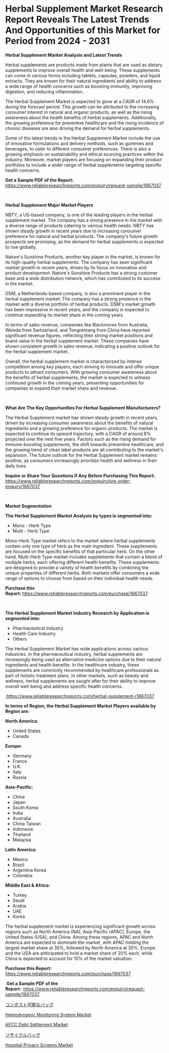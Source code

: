 <p><h1>Herbal Supplement Market Research Report Reveals The Latest Trends And Opportunities of this Market for Period from 2024 - 2031</h1></p><p><strong>Herbal Supplement Market Analysis and Latest Trends</strong></p>
<p><p>Herbal supplements are products made from plants that are used as dietary supplements to improve overall health and well-being. These supplements can come in various forms including tablets, capsules, powders, and liquid extracts. They are known for their natural ingredients and ability to address a wide range of health concerns such as boosting immunity, improving digestion, and reducing inflammation.</p><p>The Herbal Supplement Market is expected to grow at a CAGR of 14.6% during the forecast period. This growth can be attributed to the increasing consumer interest in natural and organic products, as well as the rising awareness about the health benefits of herbal supplements. Additionally, the growing preference for preventive healthcare and the rising incidence of chronic diseases are also driving the demand for herbal supplements.</p><p>Some of the latest trends in the Herbal Supplement Market include the use of innovative formulations and delivery methods, such as gummies and beverages, to cater to different consumer preferences. There is also a growing emphasis on sustainability and ethical sourcing practices within the industry. Moreover, market players are focusing on expanding their product portfolios to include a wider range of herbal supplements targeting specific health concerns.</p></p>
<p><strong>Get a Sample PDF of the Report:&nbsp;</strong> <a href="https://www.reliableresearchreports.com/enquiry/request-sample/1667037">https://www.reliableresearchreports.com/enquiry/request-sample/1667037</a></p>
<p>&nbsp;</p>
<p><strong>Herbal Supplement Major Market Players</strong></p>
<p><p>NBTY, a US-based company, is one of the leading players in the herbal supplement market. The company has a strong presence in the market with a diverse range of products catering to various health needs. NBTY has shown steady growth in recent years due to increasing consumer preference for natural and herbal products. The company's future growth prospects are promising, as the demand for herbal supplements is expected to rise globally.</p><p>Nature's Sunshine Products, another key player in the market, is known for its high-quality herbal supplements. The company has seen significant market growth in recent years, driven by its focus on innovation and product development. Nature's Sunshine Products has a strong customer base and a wide distribution network, which has contributed to its success in the market.</p><p>DSM, a Netherlands-based company, is also a prominent player in the herbal supplement market. The company has a strong presence in the market with a diverse portfolio of herbal products. DSM's market growth has been impressive in recent years, and the company is expected to continue expanding its market share in the coming years.</p><p>In terms of sales revenue, companies like Blackmores from Australia, Weleda from Switzerland, and Tongrentang from China have reported significant revenue figures, reflecting their strong market positions and brand value in the herbal supplement market. These companies have shown consistent growth in sales revenue, indicating a positive outlook for the herbal supplement market.</p><p>Overall, the herbal supplement market is characterized by intense competition among key players, each striving to innovate and offer unique products to attract consumers. With growing consumer awareness about the benefits of herbal supplements, the market is expected to witness continued growth in the coming years, presenting opportunities for companies to expand their market share and revenue.</p></p>
<p>&nbsp;</p>
<p><strong>What Are The Key Opportunities For Herbal Supplement Manufacturers?</strong></p>
<p><p>The Herbal Supplement market has shown steady growth in recent years, driven by increasing consumer awareness about the benefits of natural ingredients and a growing preference for organic products. The market is expected to continue its upward trajectory, with a CAGR of around 6% projected over the next five years. Factors such as the rising demand for immune-boosting supplements, the shift towards preventive healthcare, and the growing trend of clean label products are all contributing to the market's expansion. The future outlook for the Herbal Supplement market remains positive, as consumers increasingly prioritize health and wellness in their daily lives.</p></p>
<p><strong>Inquire or Share Your Questions If Any Before Purchasing This Report:</strong> <a href="https://www.reliableresearchreports.com/enquiry/pre-order-enquiry/1667037">https://www.reliableresearchreports.com/enquiry/pre-order-enquiry/1667037</a></p>
<p>&nbsp;</p>
<p><strong>Market Segmentation</strong></p>
<p><strong>The Herbal Supplement Market Analysis by types is segmented into:</strong></p>
<p><ul><li>Mono - Herb Type</li><li>Multi - Herb Type</li></ul></p>
<p><p>Mono-Herb Type market refers to the market where herbal supplements contain only one type of herb as the main ingredient. These supplements are focused on the specific benefits of that particular herb. On the other hand, Multi-Herb Type market includes supplements that contain a blend of multiple herbs, each offering different health benefits. These supplements are designed to provide a variety of health benefits by combining the unique properties of different herbs. Both markets offer consumers a wide range of options to choose from based on their individual health needs.</p></p>
<p><strong>Purchase this Report:&nbsp;</strong><a href="https://www.reliableresearchreports.com/purchase/1667037">https://www.reliableresearchreports.com/purchase/1667037</a></p>
<p>&nbsp;</p>
<p><strong>The Herbal Supplement Market Industry Research by Application is segmented into:</strong></p>
<p><ul><li>Pharmaceutical Industry</li><li>Health Care Industry</li><li>Others</li></ul></p>
<p><p>The Herbal Supplement Market has wide applications across various industries. In the pharmaceutical industry, herbal supplements are increasingly being used as alternative medicine options due to their natural ingredients and health benefits. In the healthcare industry, these supplements are commonly recommended by healthcare professionals as part of holistic treatment plans. In other markets, such as beauty and wellness, herbal supplements are sought after for their ability to improve overall well-being and address specific health concerns.</p></p>
<p><a href="https://www.reliableresearchreports.com/herbal-supplement-r1667037">&nbsp;https://www.reliableresearchreports.com/herbal-supplement-r1667037</a></p>
<p><strong>In terms of Region, the Herbal Supplement Market Players available by Region are:</strong></p>
<p>
    <p> <strong> North America: </strong>
        <ul>
            <li>United States</li>
            <li>Canada</li>
        </ul>
        </p> 
    <p> <strong> Europe: </strong>
        <ul>
            <li>Germany</li>
            <li>France</li>
            <li>U.K.</li>
            <li>Italy</li>
            <li>Russia</li>
        </ul>
        </p> 
    <p> <strong> Asia-Pacific: </strong>
        <ul>
            <li>China</li>
            <li>Japan</li>
            <li>South Korea</li>
            <li>India</li>
            <li>Australia</li>
            <li>China Taiwan</li>
            <li>Indonesia</li>
            <li>Thailand</li>
            <li>Malaysia</li>
        </ul>
        </p> 
    <p> <strong> Latin America: </strong>
        <ul>
            <li>Mexico</li>
            <li>Brazil</li>
            <li>Argentina Korea</li>
            <li>Colombia</li>
        </ul>
        </p> 
    <p> <strong> Middle East & Africa: </strong>
        <ul>
            <li>Turkey</li>
            <li>Saudi</li>
            <li>Arabia</li>
            <li>UAE</li>
            <li>Korea</li>
        </ul>
    </p>
    </p>
<p><p>The herbal supplement market is experiencing significant growth across regions such as North America (NA), Asia-Pacific (APAC), Europe, the United States (USA), and China. Among these regions, APAC and North America are expected to dominate the market, with APAC holding the largest market share at 35%, followed by North America at 30%. Europe and the USA are anticipated to hold a market share of 20% each, while China is expected to account for 15% of the market valuation.</p></p>
<p><strong>Purchase this Report: </strong><a href="https://www.reliableresearchreports.com/purchase/1667037">https://www.reliableresearchreports.com/purchase/1667037</a></p>
<p>&nbsp;<strong>Get a Sample PDF of the Report:&nbsp;&nbsp;</strong><a href="https://www.reliableresearchreports.com/enquiry/request-sample/1667037">https://www.reliableresearchreports.com/enquiry/request-sample/1667037</a></p>
<p><strong></strong></p>
<p><p><a href="https://github.com/ReyesKohler20231/Market-Research-Report-List-1/blob/main/537749353363.md">コンポスト可能なバッグ</a></p><p><a href="https://github.com/sonuprakash1/Market-Research-Report-List-2/blob/main/hemodynamic-monitoring-system-market.md">Hemodynamic Monitoring System Market</a></p><p><a href="https://www.linkedin.com/pulse/afcc-debt-settlement-market-analysis-its-cagr-segmentation-xqsne">AFCC Debt Settlement Market</a></p><p><a href="https://github.com/adcxff01450218/Market-Research-Report-List-2/blob/main/623130853362.md">リサイクルバッグ</a></p><p><a href="https://www.linkedin.com/pulse/hospital-privacy-screens-market-insight-trends-growth-forecasted-idybc">Hospital Privacy Screens Market</a></p></p>